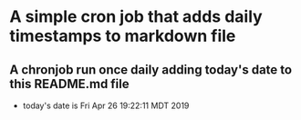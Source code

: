 A simple cron job that adds daily timestamps to markdown file
============================================================
## A chronjob run once daily adding today's date to this README.md file
* today's date is Fri Apr 26 19:22:11 MDT 2019
